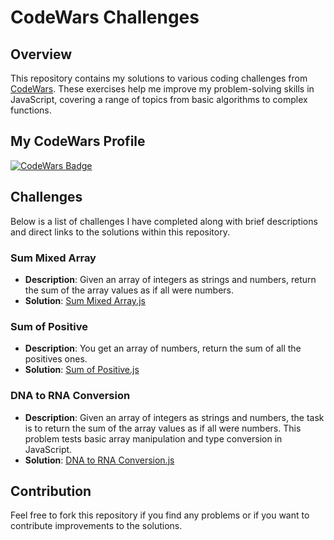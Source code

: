 # CodeWars Challenges

## Overview
This repository contains my solutions to various coding challenges from [CodeWars](https://www.codewars.com/). These exercises help me improve my problem-solving skills in JavaScript, covering a range of topics from basic algorithms to complex functions.

## My CodeWars Profile
[![CodeWars Badge](https://www.codewars.com/users/Der12kl/badges/large)](https://www.codewars.com/users/Der12kl)

## Challenges
Below is a list of challenges I have completed along with brief descriptions and direct links to the solutions within this repository.

### Sum Mixed Array
- **Description**: Given an array of integers as strings and numbers, return the sum of the array values as if all were numbers.
- **Solution**: [Sum Mixed Array.js](./Sum%20Mixed%20Array.js)

### Sum of Positive
- **Description**: You get an array of numbers, return the sum of all the positives ones.
- **Solution**: [Sum of Positive.js](./Sum%20of%20Positive.js)

### DNA to RNA Conversion
- **Description**: Given an array of integers as strings and numbers, the task is to return the sum of the array values as if all were numbers. This problem tests basic array manipulation and type conversion in JavaScript.
- **Solution**: [DNA to RNA Conversion.js](./DNA%20to%20RNA%20Conversion.js) 

## Contribution
Feel free to fork this repository if you find any problems or if you want to contribute improvements to the solutions.